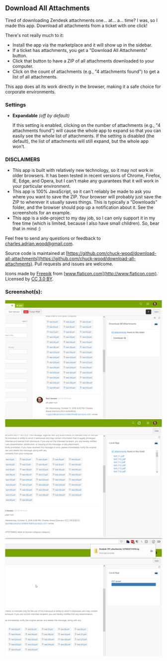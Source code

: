## Download All Attachments

Tired of downloading Zendesk attachments one... at... a... time? I was, so I made this app. Download all attachments from a ticket with one click!

There's not really much to it:

* Install the app via the marketplace and it will show up in the sidebar.
* If a ticket has attachments, you get a "Download All Attachments" button.
* Click that button to have a ZIP of all attachments downloaded to your computer.
* Click on the count of attachments (e.g., "4 attachments found") to get a list of all attachments.

This app does all its work directly in the browser, making it a safe choice for corporate environments.

### Settings

* **Expandable** *(off by default)*

  If this setting is enabled, clicking on the number of attachments (e.g., "4 attachments found") will cause the whole app to expand so that you can easily see the whole list of attachments. If the setting is disabled (the default), the list of attachments will still expand, but the whole app won't.

### DISCLAIMERS

* This app is built with relatively new technology, so it may not work in older browsers. It has been tested in recent versions of Chrome, Firefox, IE, Edge, and Opera, but I can't make any guarantees that it will work in your particular environment.
* This app is 100% JavaScript, so it can't reliably be made to ask you where you want to save the ZIP. Your browser will probably just save the ZIP to wherever it usually saves things. This is typically a "Downloads" folder, and the browser should pop up a notification about it. See the screenshots for an example.
* This app is a side-project to my day job, so I can only support it in my free time (which is limited, because I also have small children). So, bear that in mind :)

Feel free to send any questions or feedback to charles.adrian.wood@gmail.com.

Source code is maintained at [https://github.com/chuck-wood/download-all-attachments](https://github.com/chuck-wood/download-all-attachments). Pull requests and issues are welcome.

Icons made by [Freepik](http://www.flaticon.com/authors/freepik) from [www.flaticon.com](http://www.flaticon.com). Licensed by [CC 3.0 BY](http://creativecommons.org/licenses/by/3.0/).

### Screenshot(s):
![](assets/screenshot-0.png)
![](assets/screenshot-1.png)
![](assets/screenshot-2.png)
